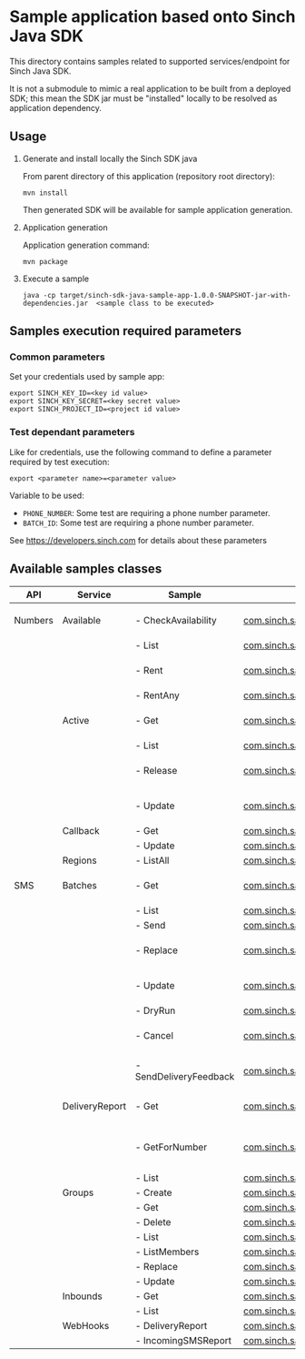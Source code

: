 # Sample application based onto Sinch Java SDK

This directory contains samples related to supported services/endpoint for Sinch Java SDK.

It is not a submodule to mimic a real application to be built from a deployed SDK; this mean the SDK jar must be "installed" locally to be resolved as application dependency. 

## Usage

1. Generate and install locally the Sinch SDK java

    From parent directory of this application (repository root directory):
    ```
    mvn install 
    ```
   Then generated SDK will be available for sample application generation.
2. Application generation

   Application generation command:
   ```
   mvn package
   ```
3. Execute a sample
    ```
    java -cp target/sinch-sdk-java-sample-app-1.0.0-SNAPSHOT-jar-with-dependencies.jar  <sample class to be executed>
    ```

## Samples execution required parameters
### Common parameters
Set your credentials used by sample app:
```
export SINCH_KEY_ID=<key id value>
export SINCH_KEY_SECRET=<key secret value>
export SINCH_PROJECT_ID=<project id value>
```

### Test dependant parameters

Like for credentials, use the following command to define a parameter required by test execution:

   ```
   export <parameter name>=<parameter value>
   ```

Variable to be used:
- `PHONE_NUMBER`: Some test are requiring a phone number parameter.
- `BATCH_ID`: Some test are requiring a phone number parameter.

See https://developers.sinch.com for details about these parameters

## Available samples classes

| API     | Service        | Sample                 | Class                                                                                                                           | Notes                                             |
|---------|----------------|------------------------|---------------------------------------------------------------------------------------------------------------------------------|---------------------------------------------------|
| Numbers | Available      | - CheckAvailability    | [com.sinch.sample.numbers.available.CheckAvailability](src/main/java/com/sinch/sample/numbers/available/CheckAvailability.java) | Require `PHONE_NUMBER` parameter                  |
|         |                | - List              | [com.sinch.sample.numbers.available.List](src/main/java/com/sinch/sample/numbers/available/List.java)                     |                                                   |
|         |                | - Rent                 | [com.sinch.sample.numbers.available.Rent](src/main/java/com/sinch/sample/numbers/available/Rent.java)                           | Require `PHONE_NUMBER` parameter                  |
|         |                | - RentAny              | [com.sinch.sample.numbers.available.RentAny](src/main/java/com/sinch/sample/numbers/available/RentAny.java)                     |                                                   |
|         | Active         | - Get                  | [com.sinch.sample.numbers.active.Get](src/main/java/com/sinch/sample/numbers/active/Get.java)                                   | Require `PHONE_NUMBER` parameter                  |
|         |                | - List                 | [com.sinch.sample.numbers.active.List](src/main/java/com/sinch/sample/numbers/active/List.java)                                 |                                                   |
|         |                | - Release              | [com.sinch.sample.numbers.active.Release](src/main/java/com/sinch/sample/numbers/active/Release.java)                           | Require `PHONE_NUMBER` parameter                  |
|         |                | - Update               | [com.sinch.sample.numbers.active.Update](src/main/java/com/sinch/sample/numbers/active/Update.java)                             | Require `PHONE_NUMBER` parameter                  |
|         | Callback       | - Get                  | [com.sinch.sample.numbers.callback.Get](src/main/java/com/sinch/sample/numbers/callback/Get.java)                               |                                                   |
|         |                | - Update               | [com.sinch.sample.numbers.callback.Update](src/main/java/com/sinch/sample/numbers/callback/Get.java)                            |                                                   |
|         | Regions        | - ListAll              | [com.sinch.sample.numbers.regions.ListAll](src/main/java/com/sinch/sample/numbers/regions/ListAll.java)                         |                                                   |
| SMS     | Batches        | - Get                  | [com.sinch.sample.sms.batches.Get](src/main/java/com/sinch/sample/sms/batches/Get.java)                                         | Require `BATCH_ID` parameter                      |
|         |                | - List                 | [com.sinch.sample.sms.batches.List](src/main/java/com/sinch/sample/sms/batches/List.java)                                       |                                                   |
|         |                | - Send                 | [com.sinch.sample.sms.batches.Send](src/main/java/com/sinch/sample/sms/batches/Send.java)                                       |                                                   |
|         |                | - Replace              | [com.sinch.sample.sms.batches.Replace](src/main/java/com/sinch/sample/sms/batches/Replace.java)                                 | Require `BATCH_ID` parameter                      |
|         |                | - Update               | [com.sinch.sample.sms.batches.Update](src/main/java/com/sinch/sample/sms/batches/Update.java)                                   | Require `BATCH_ID` parameter                      |
|         |                | - DryRun               | [com.sinch.sample.sms.batches.DryRun](src/main/java/com/sinch/sample/sms/batches/dryRun.java)                                   |                                                   |
|         |                | - Cancel               | [com.sinch.sample.sms.batches.Cancel](src/main/java/com/sinch/sample/sms/batches/Cancel.java)                                   | Require `BATCH_ID` parameter                      |
|         |                | - SendDeliveryFeedback | [com.sinch.sample.sms.batches.SendDeliveryFeedback](src/main/java/com/sinch/sample/sms/batches/SendDeliveryFeedback.java)       | Require `BATCH_ID` parameter                      |
|         | DeliveryReport | - Get                  | [com.sinch.sample.sms.deliveryReports.Get](src/main/java/com/sinch/sample/sms/deliveryReports/Get.java)                         | Require `BATCH_ID` parameter                      |
|         |                | - GetForNumber         | [com.sinch.sample.sms.deliveryReports.GetForNumber](src/main/java/com/sinch/sample/sms/deliveryReports/GetForNumber.java)       | Require `BATCH_ID` and  `PHONE_NUMBER` parameters |
|         |                | - List                 | [com.sinch.sample.sms.deliveryReports.List](src/main/java/com/sinch/sample/sms/deliveryReports/List.java)                       |                                                   |
|         | Groups         | - Create               | [com.sinch.sample.sms.groups.Create](src/main/java/com/sinch/sample/sms/groups/Create.java)                                     |                                                   |
|         |                | - Get                  | [com.sinch.sample.sms.groups.Get](src/main/java/com/sinch/sample/sms/groups/Get.java)                                           |                                                   |
|         |                | - Delete               | [com.sinch.sample.sms.groups.Delete](src/main/java/com/sinch/sample/sms/groups/Delete.java)                                     |                                                   |
|         |                | - List                 | [com.sinch.sample.sms.groups.List](src/main/java/com/sinch/sample/sms/groups/List.java)                                         |                                                   |
|         |                | - ListMembers          | [com.sinch.sample.sms.groups.ListMembers](src/main/java/com/sinch/sample/sms/groups/ListMembers.java)                           |                                                   |
|         |                | - Replace              | [com.sinch.sample.sms.groups.Replace](src/main/java/com/sinch/sample/sms/groups/Replace.java)                                   |                                                   |
|         |                | - Update               | [com.sinch.sample.sms.groups.Update](src/main/java/com/sinch/sample/sms/groups/Update.java)                                     |                                                   |
|         | Inbounds       | - Get                  | [com.sinch.sample.sms.inbounds.Get](src/main/java/com/sinch/sample/sms/inbounds/Get.java)                                       |                                                   |
|         |                | - List                 | [com.sinch.sample.sms.inbounds.List](src/main/java/com/sinch/sample/sms/inbounds/List.java)                                     |                                                   |
|         | WebHooks       | - DeliveryReport       | [com.sinch.sample.sms.webhooks.DeliveryReport](src/main/java/com/sinch/sample/sms/webhooks/DeliveryReport.java)                 |                                                   |
|         |                | - IncomingSMSReport    | [com.sinch.sample.sms.webhooks.IncomingSMS](src/main/java/com/sinch/sample/sms/webhooks/IncomingSMS.java)                       |                                                   |
